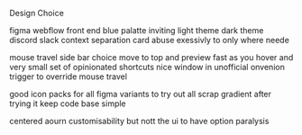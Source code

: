 Design Choice

figma
webflow
front end
blue palatte inviting light theme dark theme discord slack context separation
card abuse exessivly to only where neede

mouse travel side bar choice move to top and preview fast as you hover and very small set of opinionated shortcuts nice window in unofficial onvenion trigger to override mouse travel

good icon packs for all 
figma variants to try out all
scrap gradient after trying it keep code base simple

centered aourn customisability but nott the ui to have option paralysis

